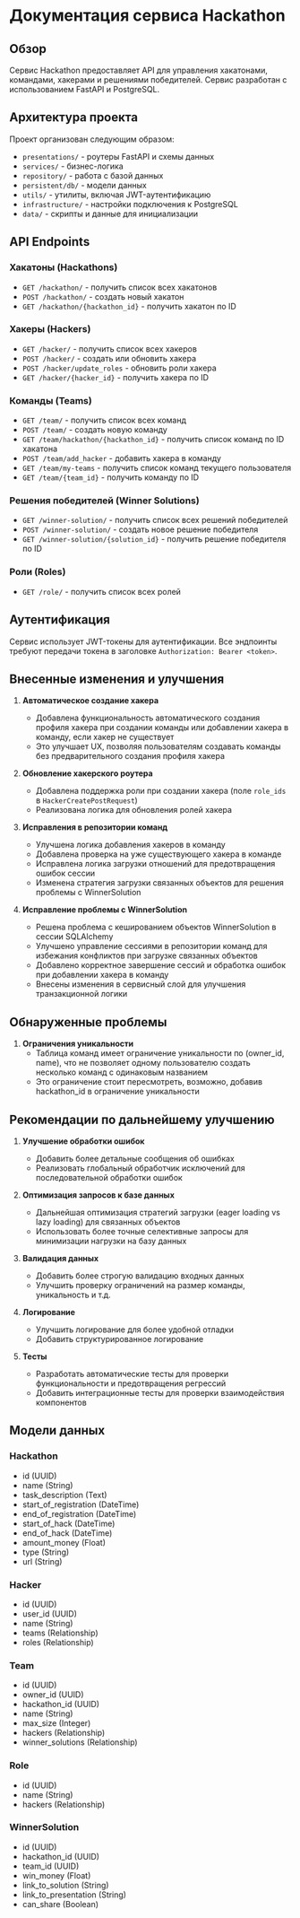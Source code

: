# Документация сервиса Hackathon

## Обзор

Сервис Hackathon предоставляет API для управления хакатонами, командами, хакерами и решениями победителей. Сервис разработан с использованием FastAPI и PostgreSQL.  

## Архитектура проекта 

Проект организован следующим образом:
- `presentations/` - роутеры FastAPI и схемы данных
- `services/` - бизнес-логика
- `repository/` - работа с базой данных
- `persistent/db/` - модели данных
- `utils/` - утилиты, включая JWT-аутентификацию
- `infrastructure/` - настройки подключения к PostgreSQL
- `data/` - скрипты и данные для инициализации

## API Endpoints

### Хакатоны (Hackathons)
- `GET /hackathon/` - получить список всех хакатонов
- `POST /hackathon/` - создать новый хакатон
- `GET /hackathon/{hackathon_id}` - получить хакатон по ID

### Хакеры (Hackers)
- `GET /hacker/` - получить список всех хакеров
- `POST /hacker/` - создать или обновить хакера
- `POST /hacker/update_roles` - обновить роли хакера
- `GET /hacker/{hacker_id}` - получить хакера по ID

### Команды (Teams)
- `GET /team/` - получить список всех команд
- `POST /team/` - создать новую команду
- `GET /team/hackathon/{hackathon_id}` - получить список команд по ID хакатона
- `POST /team/add_hacker` - добавить хакера в команду
- `GET /team/my-teams` - получить список команд текущего пользователя
- `GET /team/{team_id}` - получить команду по ID

### Решения победителей (Winner Solutions)
- `GET /winner-solution/` - получить список всех решений победителей
- `POST /winner-solution/` - создать новое решение победителя
- `GET /winner-solution/{solution_id}` - получить решение победителя по ID

### Роли (Roles)
- `GET /role/` - получить список всех ролей

## Аутентификация

Сервис использует JWT-токены для аутентификации. Все эндпоинты требуют передачи токена в заголовке `Authorization: Bearer <token>`.

## Внесенные изменения и улучшения

1. **Автоматическое создание хакера**
   - Добавлена функциональность автоматического создания профиля хакера при создании команды или добавлении хакера в команду, если хакер не существует
   - Это улучшает UX, позволяя пользователям создавать команды без предварительного создания профиля хакера

2. **Обновление хакерского роутера**
   - Добавлена поддержка роли при создании хакера (поле `role_ids` в `HackerCreatePostRequest`)
   - Реализована логика для обновления ролей хакера

3. **Исправления в репозитории команд**
   - Улучшена логика добавления хакеров в команду
   - Добавлена проверка на уже существующего хакера в команде
   - Исправлена логика загрузки отношений для предотвращения ошибок сессии
   - Изменена стратегия загрузки связанных объектов для решения проблемы с WinnerSolution

4. **Исправление проблемы с WinnerSolution**
   - Решена проблема с кешированием объектов WinnerSolution в сессии SQLAlchemy
   - Улучшено управление сессиями в репозитории команд для избежания конфликтов при загрузке связанных объектов
   - Добавлено корректное завершение сессий и обработка ошибок при добавлении хакера в команду
   - Внесены изменения в сервисный слой для улучшения транзакционной логики

## Обнаруженные проблемы

1. **Ограничения уникальности**
   - Таблица команд имеет ограничение уникальности по (owner_id, name), что не позволяет одному пользователю создать несколько команд с одинаковым названием
   - Это ограничение стоит пересмотреть, возможно, добавив hackathon_id в ограничение уникальности

## Рекомендации по дальнейшему улучшению

1. **Улучшение обработки ошибок**
   - Добавить более детальные сообщения об ошибках
   - Реализовать глобальный обработчик исключений для последовательной обработки ошибок

2. **Оптимизация запросов к базе данных**
   - Дальнейшая оптимизация стратегий загрузки (eager loading vs lazy loading) для связанных объектов
   - Использовать более точные селективные запросы для минимизации нагрузки на базу данных

3. **Валидация данных**
   - Добавить более строгую валидацию входных данных
   - Улучшить проверку ограничений на размер команды, уникальность и т.д.

4. **Логирование**
   - Улучшить логирование для более удобной отладки
   - Добавить структурированное логирование

5. **Тесты**
   - Разработать автоматические тесты для проверки функциональности и предотвращения регрессий
   - Добавить интеграционные тесты для проверки взаимодействия компонентов

## Модели данных

### Hackathon
- id (UUID)
- name (String)
- task_description (Text)
- start_of_registration (DateTime)
- end_of_registration (DateTime)
- start_of_hack (DateTime)
- end_of_hack (DateTime)
- amount_money (Float)
- type (String)
- url (String)

### Hacker
- id (UUID)
- user_id (UUID)
- name (String)
- teams (Relationship)
- roles (Relationship)

### Team
- id (UUID)
- owner_id (UUID)
- hackathon_id (UUID)
- name (String)
- max_size (Integer)
- hackers (Relationship)
- winner_solutions (Relationship)

### Role
- id (UUID)
- name (String)
- hackers (Relationship)

### WinnerSolution
- id (UUID)
- hackathon_id (UUID)
- team_id (UUID)
- win_money (Float)
- link_to_solution (String)
- link_to_presentation (String)
- can_share (Boolean) 
